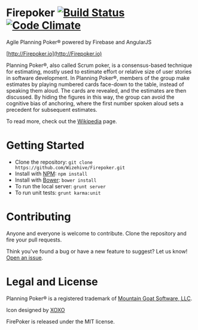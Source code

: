 Firepoker [![Build Status](https://travis-ci.org/Wizehive/Firepoker.png?branch=master)](https://travis-ci.org/Wizehive/Firepoker) [![Code Climate](https://codeclimate.com/github/Wizehive/Firepoker/badges/gpa.svg)](https://codeclimate.com/github/Wizehive/Firepoker)
=========

Agile Planning Poker® powered by Firebase and AngularJS

[http://Firepoker.io](http://Firepoker.io)

Planning Poker®, also called Scrum poker, is a consensus-based technique for estimating, mostly used to estimate effort or relative size of user stories in software development. In Planning Poker®, members of the group make estimates by playing numbered cards face-down to the table, instead of speaking them aloud. The cards are revealed, and the estimates are then discussed. By hiding the figures in this way, the group can avoid the cognitive bias of anchoring, where the first number spoken aloud sets a precedent for subsequent estimates.

To read more, check out the [Wikipedia](http://en.wikipedia.org/wiki/Planning_poker) page.


Getting Started
=========

* Clone the repository: `git clone https://github.com/Wizehive/Firepoker.git`
* Install with [NPM](https://github.com/isaacs/npm): `npm install`
* Install with [Bower](https://github.com/bower/bower): `bower install`
* To run the local server: `grunt server`
* To run unit tests: `grunt karma:unit`

Contributing
=========

Anyone and everyone is welcome to contribute. Clone the repository and fire your pull requests.

Think you've found a bug or have a new feature to suggest? Let us know! [Open an issue](https://github.com/Wizehive/Firepoker/issues).

Legal and License
=========

Planning Poker® is a registered trademark of [Mountain Goat Software, LLC](http://www.mountaingoatsoftware.com/).

Icon designed by [XOXO](http://thenounproject.com/xoxo/)

FirePoker is released under the MIT license.
